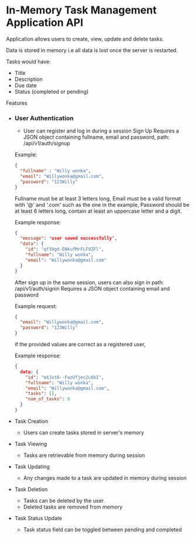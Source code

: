 # In-Memory Task Management Application API

Application allows users to create, view, update and delete tasks.

Data is stored in memory i.e all data is lost once the server is restarted.

Tasks would have:
- Title
- Description
- Due date
- Status (completed or pending)

Features
- ### User Authentication
	- User can register and log in during a session
  Sign Up
  Requires a JSON object containing fullname, email and password,
  path: /api/v1/auth/signup

  Example:
  ```json
  {
    "fullname" : "Willy wonka",
    "email": "Willywonka@gmail.com",
    "password": "123Willy"
  }
  ```

  Fullname must be at least 3 letters long,
  Email must be a valid format with '@' and '.com' such as the one in the example,
  Password should be at least 6 letters long, contain at least an uppercase letter and a digit.

  Example response:
  ```json
  {
    "message": 'user saved successfully',
    "data": {
      "id": "qf39gd-ENkufMrFLF9ZFl",
      "fullname": "Willy wonka",
      "email": "Willywonka@gmail.com"
    }
  }
  ```

  After sign up in the same session, users can also sign in
  path: /api/v1/auth/signin
  Requires a JSON object containing email and password

  Example request:
  ```json
  {
    "email": "Willywonka@gmail.com",
    "password": "123Willy"
  }
  ```
  
  if the provided values are correct as a registered user,

  Example response:
  ```json
  {
    data: {
      "id": "mXJut0--FazUfjec2L6bI",
      "fullname": "Willy wonka",
      "email": "Willywonka@gmail.com",
      "tasks": [],
      "num_of_tasks": 0
    }
  }
  ```




- Task Creation
	- Users can create tasks stored in server's memory
- Task Viewing
	- Tasks are retrievable from memory during session
- Task Updating
	- Any changes made to a task are updated in memory during session
- Task Deletion
	- Tasks can be deleted by the user.
	- Deleted tasks are removed from memory
- Task Status Update
	- Task status field can be toggled between pending and completed